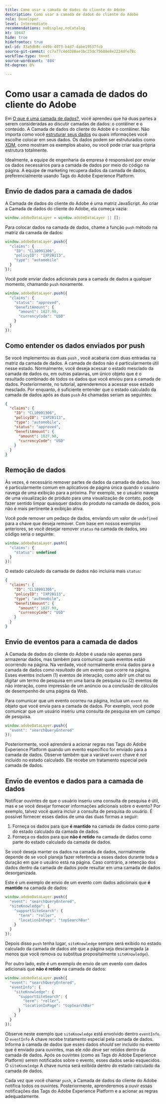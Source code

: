 ```yaml
---
title: Como usar a camada de dados do cliente do Adobe
description: Como usar a camada de dados do cliente do Adobe
role: Developer
level: Intermediate
recommendations: noDisplay,noCatalog
kt: 10447
hide: true
hidefromtoc: true
exl-id: 33a5db8c-e49b-4073-b4d7-4abe19537fcb
source-git-commit: cc7a77c4dd380ae1bc23dc75608e8e2224dfe78c
workflow-type: tm+mt
source-wordcount: '884'
ht-degree: 0%

---
```


# Como usar a camada de dados do cliente do Adobe

Em [O que é uma camada de dados?](whats-a-data-layer.md), você aprendeu que há duas partes a serem consideradas ao discutir camadas de dados: o contêiner e o conteúdo. A Camada de dados do cliente do Adobe é o contêiner. Não importa como você [estruturar seus dados](../structuring-your-data.md) ou quais informações você escolhe colocar em seus dados. Os dados podem ser estruturados como [XDM](../structuring-your-data.md#xdm), como mostram os exemplos abaixo, ou você pode criar sua própria estrutura totalmente.

Idealmente, a equipe de engenharia da empresa é responsável por enviar os dados necessários para a camada de dados por meio do código na página. A equipe de marketing recupera dados da camada de dados, preferencialmente usando Tags do Adobe Experience Platform.

## Envio de dados para a camada de dados

A Camada de dados do cliente do Adobe é uma matriz JavaScript. Ao criar a Camada de dados do cliente do Adobe, ela começa vazia:

```js
window.adobeDataLayer = window.adobeDataLayer || [];
```

Para colocar dados na camada de dados, chame a função `push` método na matriz da camada de dados:

```js
window.adobeDataLayer.push({
  "claims": {
    "ID": "CL10991306",
    "policyID": "IXP28113",
    "type": "automobile"
  }
});
```

Você pode enviar dados adicionais para a camada de dados a qualquer momento, chamando `push` novamente.

```js
window.adobeDataLayer.push({
  "claims": {
    "status": "approved",
    "benefitAmount": {
      "amount": 1827.90,
      "currencyCode": "USD"
    }
  }
});
```

## Como entender os dados enviados por push

Se você implementou as duas `push` , você acabaria com duas entradas na matriz da camada de dados. A camada de dados não é particularmente útil nesse estado. Normalmente, você deseja acessar o estado mesclado da camada de dados ou, em outras palavras, um único objeto que é o resultado combinado de todos os dados que você enviou para a camada de dados. Posteriormente, no tutorial, aprenderemos a acessar esse estado mesclado. Por enquanto, é suficiente entender que o estado calculado da camada de dados após as duas `push` As chamadas seriam as seguintes:

```json
{
  "claims": {
    "ID": "CL10991306",
    "policyID": "IXP28113",
    "type": "automobile",
    "status": "approved",
    "benefitAmount": {
      "amount": 1827.90,
      "currencyCode": "USD"
    }
  }
}
```

## Remoção de dados

Às vezes, é necessário remover partes de dados da camada de dados. Isso é particularmente comum em aplicativos de página única quando o usuário navega de uma exibição para a próxima. Por exemplo, se o usuário navega de uma visualização de produto para uma visualização de contato, pode fazer sentido limpar quaisquer dados do produto na camada de dados, pois não é mais pertinente à exibição ativa.

Você pode remover um pedaço de dados, enviando um valor de `undefined` para a chave que deseja remover. Com base em nossos exemplos anteriores, se você desejar remover `status` na camada de dados, seu código seria o seguinte:

```js
window.adobeDataLayer.push({
  "claims": {
    "status": undefined
  }
});
```

O estado calculado da camada de dados não incluiria mais `status`:

```json
{
  "claims": {
    "ID": "CL10991306",
    "policyID": "IXP28113",
    "type": "automobile",
    "benefitAmount": {
      "amount": 1827.90,
      "currencyCode": "USD"
    }
  }
}
```

## Envio de eventos para a camada de dados

A Camada de dados do cliente do Adobe é usada não apenas para armazenar dados, mas também para comunicar quais eventos estão ocorrendo na página. Na verdade, você normalmente envia dados para a camada de dados _como resultado_ de um evento que ocorre na página. Esses eventos incluem (1) eventos de interação, como abrir um chat ou digitar um termo de pesquisa em uma barra de pesquisa ou (2) eventos de não interação, como impressão de um anúncio ou a conclusão de cálculos de desempenho de uma página da Web.

Para comunicar que um evento ocorreu na página, inclua um `event` no objeto que você envia para a camada de dados. Por exemplo, você pode comunicar que um usuário inseriu uma consulta de pesquisa em um campo de pesquisa.

```js
window.adobeDataLayer.push({
  "event": "searchQueryEntered"
});
```

Posteriormente, você aprenderá a acionar regras nas Tags do Adobe Experience Platform quando um evento específico for enviado para a camada de dados. Observe também que a variável `event` chave é _not_ incluído no estado calculado. Ele recebe um tratamento especial pela camada de dados.

## Envio de eventos e dados para a camada de dados

Notificar ouvintes de que o usuário inseriu uma consulta de pesquisa é útil, mas e se você desejar fornecer informações adicionais sobre o evento? Por exemplo, talvez você queira incluir a consulta de pesquisa do usuário. É possível fornecer esses dados de uma das duas formas a seguir:

1. Forneça os dados para que **é mantido** na camada de dados como parte do estado calculado da camada de dados.
2. Forneça os dados para que **não é retido** na camada de dados como parte do estado calculado da camada de dados.

Se você deseja manter os dados na camada de dados, normalmente depende de se você planeja fazer referência a esses dados durante toda a duração em que o usuário está na página. Caso contrário, a retenção dos dados dentro da camada de dados pode resultar em uma camada de dados desorganizada.

Este é um exemplo de envio de um evento com dados adicionais que **é mantido** na camada de dados:

```js
window.adobeDataLayer.push({
  "event": "searchQueryEntered",
  "siteKnowledge": {
    "supportSiteSearch": {
      "term": "roller",
      "locationInPage": "topSearchBar"
    }
  }
});
```

Depois disso `push` tenha lugar, `siteKnowledge` sempre será exibido no estado calculado da camada de dados até que a página seja descarregada (a menos que você remova ou substitua propositalmente `siteKnowledge`).

Por outro lado, este é um exemplo de envio de um evento com dados adicionais que **não é retido** na camada de dados:

```js
window.adobeDataLayer.push({
  "event": "searchQueryEntered",
  "eventInfo": {
    "siteKnowledge": {
      "supportSiteSearch": {
        "term": "roller",
        "locationInPage": "topSearchBar"
      }
    }
  }
});
```

Observe neste exemplo que `siteKnowledge` está envolvido dentro `eventInfo`. O `eventInfo` A chave recebe tratamento especial pela camada de dados. Informa à camada de dados que esses dados _should_ ser incluído no evento que é enviado para ouvintes, mas ele _não deve_ ser retidos dentro da camada de dados. Após os ouvintes (como as Tags do Adobe Experience Platform) serem notificados sobre o evento, esses dados serão esquecidos. O `siteKnowledge` A chave nunca será exibida dentro do estado calculado da camada de dados.

Cada vez que você chamar `push`, a Camada de dados do cliente do Adobe notifica todos os ouvintes. Posteriormente, aprenderemos a ouvir essas notificações das Tags do Adobe Experience Platform e a acionar as regras adequadamente.
